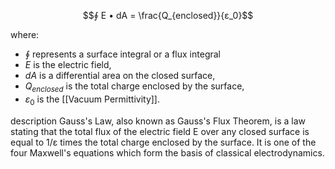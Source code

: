 
$$∮ E • dA = \frac{Q_{enclosed}}{ε_0}$$

where:
- $∮$ represents a surface integral or a flux integral
- $E$ is the electric field,
- $dA$ is a differential area on the closed surface,
- $Q_{enclosed}$ is the total charge enclosed by the surface,
- $ε_0$ is the [[Vacuum Permittivity]].

description
	Gauss's Law, also known as Gauss's Flux Theorem, is a law stating that the total flux of the electric field E over any closed surface is equal to 1/ε times the total charge enclosed by the surface. It is one of the four Maxwell's equations which form the basis of classical electrodynamics. 